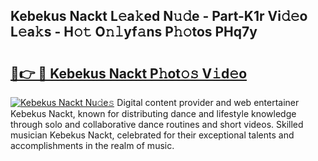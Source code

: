 ## Kebekus Nackt L𝚎a𝚔ed N𝚞𝚍e - Part-K1r Vi𝚍𝚎o L𝚎a𝚔s - H𝚘𝚝 O𝚗𝚕yf𝚊ns P𝚑𝚘tos PHq7y

# <h2><a href="http://kfb7rb.oniu.top/?m=Kebekus+Nackt">🔗👉 🔴 Kebekus Nackt P𝚑ot𝚘𝚜 V𝚒d𝚎o</a></h2>

[![Kebekus Nackt Nu𝚍e𝚜](https://i.imgur.com/0qMVB7G.gif)](http://kfb7rb.oniu.top/?m=Kebekus+Nackt)
Digital content provider and web entertainer Kebekus Nackt, known for distributing dance and lifestyle knowledge through solo and collaborative dance routines and short videos. Skilled musician Kebekus Nackt, celebrated for their exceptional talents and accomplishments in the realm of music.  
